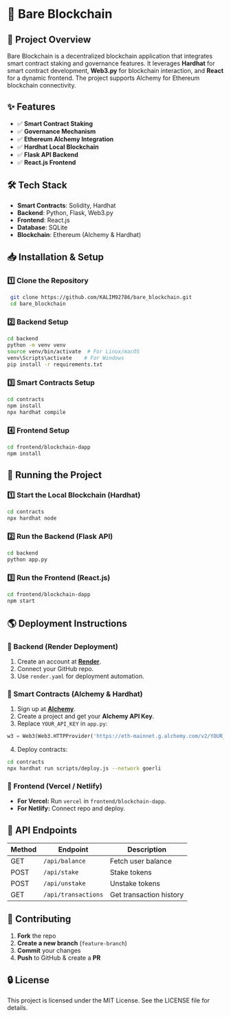 # 🚀 Bare Blockchain

## 📌 Project Overview
Bare Blockchain is a decentralized blockchain application that integrates smart contract staking and governance features. It leverages **Hardhat** for smart contract development, **Web3.py** for blockchain interaction, and **React** for a dynamic frontend. The project supports Alchemy for Ethereum blockchain connectivity.

## ✨ Features
- ✅ **Smart Contract Staking**
- ✅ **Governance Mechanism**
- ✅ **Ethereum Alchemy Integration**
- ✅ **Hardhat Local Blockchain**
- ✅ **Flask API Backend**
- ✅ **React.js Frontend**

## 🛠️ Tech Stack
- **Smart Contracts**: Solidity, Hardhat
- **Backend**: Python, Flask, Web3.py
- **Frontend**: React.js
- **Database**: SQLite
- **Blockchain**: Ethereum (Alchemy & Hardhat)

## 📥 Installation & Setup

### 1️⃣ **Clone the Repository**
```sh
 git clone https://github.com/KALIM92786/bare_blockchain.git
 cd bare_blockchain
```

### 2️⃣ **Backend Setup**
```sh
cd backend
python -m venv venv
source venv/bin/activate  # For Linux/macOS
venv\Scripts\activate    # For Windows
pip install -r requirements.txt
```

### 3️⃣ **Smart Contracts Setup**
```sh
cd contracts
npm install
npx hardhat compile
```

### 4️⃣ **Frontend Setup**
```sh
cd frontend/blockchain-dapp
npm install
```

## 🚀 Running the Project

### **1️⃣ Start the Local Blockchain (Hardhat)**
```sh
cd contracts
npx hardhat node
```

### **2️⃣ Run the Backend (Flask API)**
```sh
cd backend
python app.py
```

### **3️⃣ Run the Frontend (React.js)**
```sh
cd frontend/blockchain-dapp
npm start
```

## 🌎 Deployment Instructions

### **🔹 Backend (Render Deployment)**
1. Create an account at **[Render](https://render.com/)**.
2. Connect your GitHub repo.
3. Use `render.yaml` for deployment automation.

### **🔹 Smart Contracts (Alchemy & Hardhat)**
1. Sign up at **[Alchemy](https://www.alchemy.com/)**.
2. Create a project and get your **Alchemy API Key**.
3. Replace `YOUR_API_KEY` in `app.py`:
```python
w3 = Web3(Web3.HTTPProvider('https://eth-mainnet.g.alchemy.com/v2/YOUR_API_KEY'))
```
4. Deploy contracts:
```sh
cd contracts
npx hardhat run scripts/deploy.js --network goerli
```

### **🔹 Frontend (Vercel / Netlify)**
- **For Vercel:** Run `vercel` in `frontend/blockchain-dapp`.
- **For Netlify:** Connect repo and deploy.

## 📡 API Endpoints
| Method | Endpoint | Description |
|--------|---------|-------------|
| GET | `/api/balance` | Fetch user balance |
| POST | `/api/stake` | Stake tokens |
| POST | `/api/unstake` | Unstake tokens |
| GET | `/api/transactions` | Get transaction history |

## 🤝 Contributing
1. **Fork** the repo
2. **Create a new branch** (`feature-branch`)
3. **Commit** your changes
4. **Push** to GitHub & create a **PR**

## 🔒 License
This project is licensed under the MIT License. See the LICENSE file for details.

